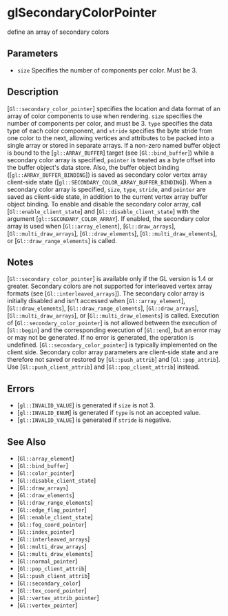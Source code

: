 # glSecondaryColorPointer
define an array of secondary colors

## Parameters
- `size`
  Specifies the number of components per color. Must be 3.

## Description
[`Gl::secondary_color_pointer`] specifies the location and data format
  of an array of color components to use when rendering. `size`
  specifies the number of components per color, and must be 3. `type`
  specifies the data type of each color component, and `stride`
  specifies the byte stride from one color to the next, allowing
  vertices and attributes to be packed into a single array or stored in
  separate arrays.
If a non-zero named buffer object is bound to the [`gl::ARRAY_BUFFER`]
  target (see [`Gl::bind_buffer`]) while a secondary color array is
  specified, `pointer` is treated as a byte offset into the buffer
  object's data store. Also, the buffer object binding
  ([`gl::ARRAY_BUFFER_BINDING`]) is saved as secondary color vertex
  array client-side state
  ([`gl::SECONDARY_COLOR_ARRAY_BUFFER_BINDING`]).
When a secondary color array is specified, `size`, `type`, `stride`,
  and `pointer` are saved as client-side state, in addition to the
  current vertex array buffer object binding.
To enable and disable the secondary color array, call
  [`Gl::enable_client_state`] and [`Gl::disable_client_state`] with the
  argument [`gl::SECONDARY_COLOR_ARRAY`]. If enabled, the secondary
  color array is used when [`Gl::array_element`], [`Gl::draw_arrays`],
  [`Gl::multi_draw_arrays`], [`Gl::draw_elements`],
  [`Gl::multi_draw_elements`], or [`Gl::draw_range_elements`] is called.

## Notes
[`Gl::secondary_color_pointer`] is available only if the GL version is
  1.4 or greater.
Secondary colors are not supported for interleaved vertex array
  formats (see [`Gl::interleaved_arrays`]).
The secondary color array is initially disabled and isn't accessed
  when [`Gl::array_element`], [`Gl::draw_elements`],
  [`Gl::draw_range_elements`], [`Gl::draw_arrays`],
  [`Gl::multi_draw_arrays`], or [`Gl::multi_draw_elements`] is called.
Execution of [`Gl::secondary_color_pointer`] is not allowed between
  the execution of [`Gl::begin`] and the corresponding execution of
  [`Gl::end`], but an error may or may not be generated. If no error is
  generated, the operation is undefined.
[`Gl::secondary_color_pointer`] is typically implemented on the client
  side.
Secondary color array parameters are client-side state and are
  therefore not saved or restored by [`Gl::push_attrib`] and
  [`Gl::pop_attrib`]. Use [`Gl::push_client_attrib`] and
  [`Gl::pop_client_attrib`] instead.

## Errors
- [`gl::INVALID_VALUE`] is generated if `size` is not 3.
- [`gl::INVALID_ENUM`] is generated if `type` is not an accepted value.
- [`gl::INVALID_VALUE`] is generated if `stride` is negative.

## See Also
- [`Gl::array_element`]
- [`Gl::bind_buffer`]
- [`Gl::color_pointer`]
- [`Gl::disable_client_state`]
- [`Gl::draw_arrays`]
- [`Gl::draw_elements`]
- [`Gl::draw_range_elements`]
- [`Gl::edge_flag_pointer`]
- [`Gl::enable_client_state`]
- [`Gl::fog_coord_pointer`]
- [`Gl::index_pointer`]
- [`Gl::interleaved_arrays`]
- [`Gl::multi_draw_arrays`]
- [`Gl::multi_draw_elements`]
- [`Gl::normal_pointer`]
- [`Gl::pop_client_attrib`]
- [`Gl::push_client_attrib`]
- [`Gl::secondary_color`]
- [`Gl::tex_coord_pointer`]
- [`Gl::vertex_attrib_pointer`]
- [`Gl::vertex_pointer`]
